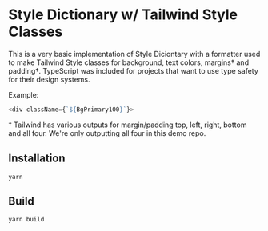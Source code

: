 # Style Dictionary w/ Tailwind Style Classes

This is a very basic implementation of Style Diciontary with a formatter used to make Tailwind Style classes for background, text colors, margins† and padding†. TypeScript was included for projects that want to use type safety for their design systems.

Example:

```js
<div className={`${BgPrimary100}`}>
```

† Tailwind has various outputs for margin/padding top, left, right, bottom and all four. We're only outputting all four in this demo repo.

## Installation

`yarn`

## Build

`yarn build`

